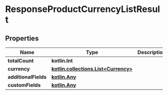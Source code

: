 
# ResponseProductCurrencyListResult

## Properties
| Name | Type | Description | Notes |
| ------------ | ------------- | ------------- | ------------- |
| **totalCount** | **kotlin.Int** |  |  [optional] |
| **currency** | [**kotlin.collections.List&lt;Currency&gt;**](Currency.md) |  |  [optional] |
| **additionalFields** | [**kotlin.Any**](.md) |  |  [optional] |
| **customFields** | [**kotlin.Any**](.md) |  |  [optional] |




